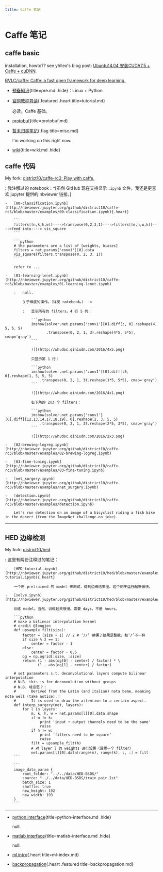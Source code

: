 ```yaml
---
title: Caffe 笔记
...
```


# Caffe 笔记

## caffe basic

installation, howto?? see yhlleo's blog post: [Ubuntu14.04 安装CUDA7.5 + Caffe + cuDNN](http://blog.csdn.net/YhL_Leo/article/details/50961542).

[BVLC/caffe: Caffe: a fast open framework for deep learning.](https://github.com/BVLC/caffe)

-   [预备知识](pre.html){title=pre.md .hide}：Linux + Python

-   [官网教程导读](tutorial.html){.featured .heart title=tutorial.md}

    必读。Caffe 基础。

-   [protobuf](protobuf.html){title=protobuf.md}

-   [暂未归类笔记](misc.html){.flag title=misc.md}

    I'm working on this right now.

-   [wiki](wiki.html){title=wiki.md .hide}

## caffe 代码

My fork: [district10/caffe-rc3: Play with caffe.](https://github.com/district10/caffe-rc3)

:   我注解过的 notebook：^[虽然 GitHub 现在支持显示 `.ipynb` 文件，我还是更喜欢 jupyter 提供的 nbviewer 链接。]

    -   [00-classification.ipynb](http://nbviewer.jupyter.org/github/district10/caffe-rc3/blob/master/examples/00-classification.ipynb){.heart}

        ```
        filters([n,k,h,w])---->transpose(0,2,3,1)---->filters([n,h,w,k])---->feed into----> vis_square
        ```

        ```python
        # the parameters are a list of [weights, biases]
        filters = net.params['conv1'][0].data
        vis_square(filters.transpose(0, 2, 3, 1))
        ```

        refer to ...

    -   [01-learning-lenet.ipynb](http://nbviewer.jupyter.org/github/district10/caffe-rc3/blob/master/examples/01-learning-lenet.ipynb)

        :   null.

            关于维度的操作。（详见 notebook。） -<

            :   显示所有的 filters。4 行 5 列：

                ```python
                imshow(solver.net.params['conv1'][0].diff[:, 0].reshape(4, 5, 5, 5)
                       .transpose(0, 2, 1, 3).reshape(4*5, 5*5), cmap='gray')
                ```

                ![](http://whudoc.qiniudn.com/2016/4x5.png)

                只显示第 1 行：

                ```python
                imshow(solver.net.params['conv1'][0].diff[:5, 0].reshape(1, 5, 5, 5)
                    .transpose(0, 2, 1, 3).reshape(1*5, 5*5), cmap='gray')
                ```

                ![](http://whudoc.qiniudn.com/2016/4x1.png)

                右下角的 2x3 个 filters：

                ```python
                imshow(solver.net.params['conv1'][0].diff[[12,13,14,17,18,19], 0].reshape(2, 3, 5, 5)
                    .transpose(0, 2, 1, 3).reshape(2*5, 3*5), cmap='gray')
                ```

                ![](http://whudoc.qiniudn.com/2016/2x3.png)

    -   [02-brewing-logreg.ipynb](http://nbviewer.jupyter.org/github/district10/caffe-rc3/blob/master/examples/02-brewing-logreg.ipynb)

    -   [03-fine-tuning.ipynb](http://nbviewer.jupyter.org/github/district10/caffe-rc3/blob/master/examples/03-fine-tuning.ipynb)

    -   [net_surgery.ipynb](http://nbviewer.jupyter.org/github/district10/caffe-rc3/blob/master/examples/net_surgery.ipynb)

    -   [detection.ipynb](http://nbviewer.jupyter.org/github/district10/caffe-rc3/blob/master/examples/detection.ipynb)

        Let's run detection on an image of a bicyclist riding a fish bike in the desert (from the ImageNet challenge—no joke).

---

## HED 边缘检测

My fork: [district10/hed](https://github.com/district10/hed)

:   这里有两份注释过的笔记：

    -   [HED-tutorial.ipynb](http://nbviewer.jupyter.org/github/district10/hed/blob/master/examples/hed/HED-tutorial.ipynb){.heart}

        一个用 pretrained 的 model 来测试，得到边缘结果图。这个例子运行起来很快。

    -   [solve.ipynb](http://nbviewer.jupyter.org/github/district10/hed/blob/master/examples/hed/solve.ipynb)

        训练 model。当然，训练起来很慢。需要 days，不是 hours。

        ```python
        # make a bilinear interpolation kernel
        # credit @longjon
        def upsample_filt(size):
            factor = (size + 1) // 2 # ‘//’ 确保了结果是整数，和‘/’不一样
            if size % 2 == 1:
                center = factor - 1
            else:
                center = factor - 0.5
            og = np.ogrid[:size, :size]
            return (1 - abs(og[0] - center) / factor) * \
                   (1 - abs(og[1] - center) / factor)

        # set parameters s.t. deconvolutional layers compute bilinear interpolation
        # N.B. this is for deconvolution without groups
        # N.B. 啥意思？：
        #       Derived from the Latin (and italian) nota bene, meaning note well (take notice).：
        #       It is used to draw the attention to a certain aspect.
        def interp_surgery(net, layers):
            for l in layers:
                m, k, h, w = net.params[l][0].data.shape
                if m != k:
                    print 'input + output channels need to be the same'
                    raise
                if h != w:
                    print 'filters need to be square'
                    raise
                filt = upsample_filt(h)
                # 对 layer l 的 weights 进行设置（设置一个 filter）
                net.params[l][0].data[range(m), range(k), :, :] = filt
        ```

        ```
        image_data_param {
            root_folder: "../../data/HED-BSDS/"
            source: "../../data/HED-BSDS/train_pair.lst"
            batch_size: 1
            shuffle: true
            new_height: 192
            new_width: 193
        }
        ```

---

-   [python interface](python-interface.html){title=python-interface.md .hide}

    null.

-   [matlab interface](matlab-interface.html){title=matlab-interface.md .hide}

    null.

-   [ml intro](ml-index.html){.heart title=ml-index.md}

-   [backpropagation](backpropagation.html){.heart .featured title=backpropagation.md}
